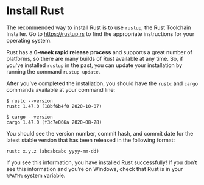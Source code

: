 # Install Rust

The recommended way to install Rust is to use `rustup`, the Rust Toolchain Installer. Go to
<https://rustup.rs> to find the appropriate instructions for your operating system.

Rust has a **6-week rapid release process** and supports a great number of platforms, so there are many
builds of Rust available at any time. So, if you've installed `rustup` in the past, you can update
your installation by running the command `rustup update`.

After you’ve completed the installation, you should have the `rustc` and `cargo` commands available at your command line:

    $ rustc --version
    rustc 1.47.0 (18bf6b4f0 2020-10-07)

    $ cargo --version
    cargo 1.47.0 (f3c7e066a 2020-08-28)

You should see the version number, commit hash, and commit date for the latest stable version that
has been released in the following format:

`rustc x.y.z (abcabcabc yyyy-mm-dd)`

If you see this information, you have installed Rust successfully! If you don’t see this information
and you’re on Windows, check that Rust is in your `%PATH%` system variable.
